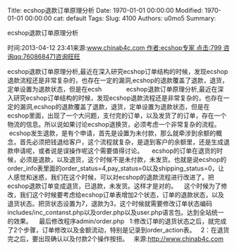 Title: ecshop退款订单原理分析
Date: 1970-01-01 00:00:00
Modified: 1970-01-01 00:00:00
cat: default
Tags: 
Slug: 4100
Authors: u0mo5 
Summary: 


ecshop退款订单原理分析


时间:2013-04-12 23:41来源:www.chinab4c.com 作者:ecshop专家 点击:799 咨询qq:760868471咨询旺旺

ecshop退款订单原理分析,最近在深入研究ecshop订单结构的时候，发现ecshop退款流程还是非常复杂的，也存在一定的漏洞,ecshop的退款覆盖了退款，退货，定单设置为退款状态，但是在ecsh
　　
     ecshop退款订单原理分析,最近在深入研究ecshop订单结构的时候，发现ecshop退款流程还是非常复杂的，也存在一定的漏洞,ecshop的退款覆盖了退款，退货，定单设置为退款状态，但是在ecshop里面，出现了一个大问题，支付完的订单，以及发货了的订单，存在一个物流的信息。所以说如果讨论ecshop退换货，必须考虑一个非常复杂的流程。
     ecshop发生退款，是有个申请，首先是设置为未付款，那么就牵涉到余额的概念，首先必须把钱退给客户，这个流程就复杂，是退到客户的余额里，还是生成退款申请呢，或者说是误操作呢这个需要值得讨论。
    ecshop的订单在退货的时候，必须是退款，以及退货，这个时候不是未付款，未发货。也就是说ecshop的order_info表里面的order_status=4,pay_status=0以及shipping_status=0，让人感觉和迷惑，我们在这个时候，可以对ecshop的退款流程进行改进了。把ecshop退款订单变成退货，已退款，未发货。这样才是对的。
   这个时候为了修改，我们这个时候要考虑给ecshop订单表增加2个状态，订单的退款状态，以及退货状态。把货状态设置为7，退款为3，这个时候就需要修改订单状态编码includes/inc_contanst.php以及order.php以及user.php语言包。达到全站统一的效果。
   最后修改程序admin/order.php
  1:修改订单的退货状态之后，就完成了2个步骤，订单修改以及金额流动，特别是记录到order_action表。
  2：在退货完之后，要出现确认以及付款2个操作按扭。
  来源:http://www.chinab4c.com

